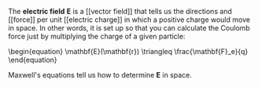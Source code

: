The **electric field** $\mathbf{E}$ is a [[vector field]] that tells us the directions and [[force]] per unit [[electric charge]] in which a positive charge would move in space. In other words, it is set up so that you can calculate the Coulomb force just by multiplying the charge of a given particle:

\begin{equation}
\mathbf{E}(\mathbf{r}) \triangleq \frac{\mathbf{F}_e}{q}
\end{equation}

Maxwell's equations tell us how to determine $\mathbf{E}$ in space.